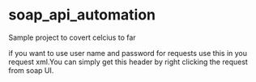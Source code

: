 # soap_api_automation

Sample project to covert celcius to far

if you want to  use user name and password for requests use this in you request xml.You can simply get this header
by right clicking the request from soap UI.
<!--
<env:Header>
<wsse:Security env:mustUnderstand="1" xmlns:wsse="http://docs.oasis-open.org/wss/2004/01/oasis-200401-wss-wssecurity-secext-1.0.xsd" xmlns:wsu="http://docs.oasis-open.org/wss/2004/01/oasis-200401-wss-wssecurity-utility-1.0.xsd">
    <wsse:UsernameToken wsu:Id="your token">
        <wsse:Username>${USERNAME}</wsse:Username>
        <wsse:Password Type="http://docs.oasis-open.org/wss/2004/01/oasis-200401-wss-username-token-profile-1.0#PasswordText">${PASSWORD}</wsse:Password>
    </wsse:UsernameToken>
</wsse:Security>
</env:Header>-->
